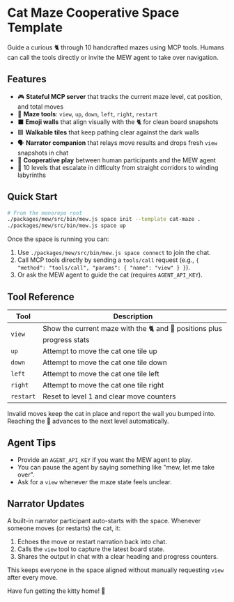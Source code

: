 # Cat Maze Cooperative Space Template

Guide a curious 🐈 through 10 handcrafted mazes using MCP tools. Humans can call the tools directly or invite the MEW agent to take over navigation.

## Features

- 🎮 **Stateful MCP server** that tracks the current maze level, cat position, and total moves
- 🧭 **Maze tools**: `view`, `up`, `down`, `left`, `right`, `restart`
- ⬛ **Emoji walls** that align visually with the 🐈 for clean board snapshots
- 🟩 **Walkable tiles** that keep pathing clear against the dark walls
- 🗣️ **Narrator companion** that relays move results and drops fresh `view` snapshots in chat
- 🤝 **Cooperative play** between human participants and the MEW agent
- 🧩 10 levels that escalate in difficulty from straight corridors to winding labyrinths

## Quick Start

```bash
# From the monorepo root
./packages/mew/src/bin/mew.js space init --template cat-maze .
./packages/mew/src/bin/mew.js space up
```

Once the space is running you can:

1. Use `./packages/mew/src/bin/mew.js space connect` to join the chat.
2. Call MCP tools directly by sending a `tools/call` request (e.g., `{ "method": "tools/call", "params": { "name": "view" } }`).
3. Or ask the MEW agent to guide the cat (requires `AGENT_API_KEY`).

## Tool Reference

| Tool | Description |
| --- | --- |
| `view` | Show the current maze with the 🐈 and 🏡 positions plus progress stats |
| `up` | Attempt to move the cat one tile up |
| `down` | Attempt to move the cat one tile down |
| `left` | Attempt to move the cat one tile left |
| `right` | Attempt to move the cat one tile right |
| `restart` | Reset to level 1 and clear move counters |

Invalid moves keep the cat in place and report the wall you bumped into. Reaching the 🏡 advances to the next level automatically.

## Agent Tips

- Provide an `AGENT_API_KEY` if you want the MEW agent to play.
- You can pause the agent by saying something like "mew, let me take over".
- Ask for a `view` whenever the maze state feels unclear.

## Narrator Updates

A built-in narrator participant auto-starts with the space. Whenever someone moves (or restarts) the cat, it:

1. Echoes the move or restart narration back into chat.
2. Calls the `view` tool to capture the latest board state.
3. Shares the output in chat with a clear heading and progress counters.

This keeps everyone in the space aligned without manually requesting `view` after every move.

Have fun getting the kitty home! 🐾
